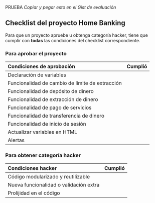 PRUEBA
*Copiar y pegar esto en el Gist de evaluación*

## Checklist del proyecto Home Banking
Para que un proyecto apruebe u obtenga categoría hacker, tiene que cumplir con **todas** las condiciones del checklist correspondiente.

### Para aprobar el proyecto
| Condiciones de aprobación                       | Cumplió |
| :----------------------------------------------- | ------- |
| Declaración de variables                        |         |
| Funcionalidad de cambio de límite de extracción |         |
| Funcionalidad de depósito de dinero             |         |
| Funcionalidad de extracción de dinero           |         |
| Funcionalidad de pago de servicios              |         |
| Funcionalidad de transferencia de dinero        |         |
| Funcionalidad de inicio de sesión               |         |
| Actualizar variables en HTML                    |         |
| Alertas                                         |         |

### Para obtener categoría hacker
| Condiciones hacker                     | Cumplió |
| :-------------------------------------- | ------- |
| Código modularizado y reutilizable     |         |
| Nueva funcionalidad o validación extra |         |
| Prolijidad en el código                |         |
